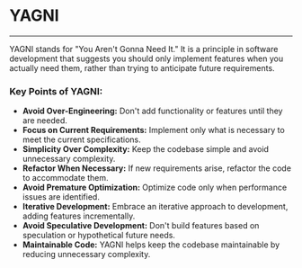 # YAGNI

---

YAGNI stands for "You Aren't Gonna Need It." It is a principle in software development that suggests you should only
implement features when you actually need them, rather than trying to anticipate future requirements.

### Key Points of YAGNI:

- **Avoid Over-Engineering:** Don't add functionality or features until they are needed.
- **Focus on Current Requirements:** Implement only what is necessary to meet the current specifications.
- **Simplicity Over Complexity:** Keep the codebase simple and avoid unnecessary complexity.
- **Refactor When Necessary:** If new requirements arise, refactor the code to accommodate them.
- **Avoid Premature Optimization:** Optimize code only when performance issues are identified.
- **Iterative Development:** Embrace an iterative approach to development, adding features incrementally.
- **Avoid Speculative Development:** Don't build features based on speculation or hypothetical future needs.
- **Maintainable Code:** YAGNI helps keep the codebase maintainable by reducing unnecessary complexity.